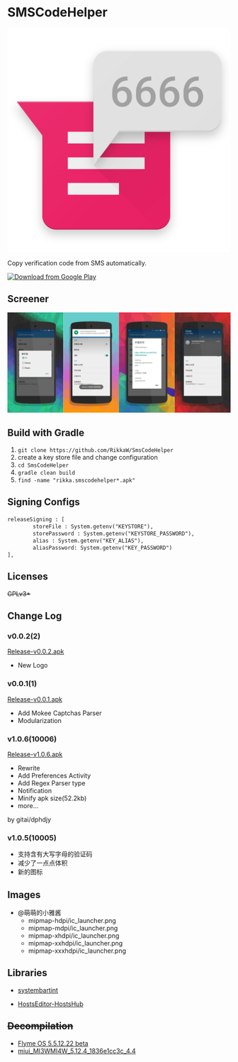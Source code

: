 SMSCodeHelper
===============

![](./ic_launcher.png)

Copy verification code from SMS automatically.

[![Download from  Google Play](http://steverichey.github.io/google-play-badge-svg/img/en_get.svg)](https://play.google.com/store/apps/details?id=rikka.smscodehelper)

## Screener

![](./Screener/20151225191021.png)

## Build with Gradle

1. `git clone https://github.com/RikkaW/SmsCodeHelper`
2.  create a key store file and change configuration
3. `cd SmsCodeHelper`
4. `gradle clean build`
5. `find -name "rikka.smscodehelper*.apk"`

## Signing Configs
```
releaseSigning : [
        storeFile : System.getenv("KEYSTORE"),
        storePassword : System.getenv("KEYSTORE_PASSWORD"),
        alias : System.getenv("KEY_ALIAS"),
        aliasPassword: System.getenv("KEY_PASSWORD")
],
```

## Licenses

~~GPLv3+~~

## Change Log

### v0.0.2(2)

[Release-v0.0.2.apk](./apk/me.gitai.smscodehelper-release-c2-v0.0.2-t12261829.apk)

* New Logo

### v0.0.1(1)

[Release-v0.0.1.apk](./apk/me.gitai.smscodehelper-release-c1-v0.0.1-t12251854.apk)

* Add Mokee Captchas Parser
* Modularization

### v1.0.6(10006)

[Release-v1.0.6.apk](./apk/rikka.smscodehelper-release-c10006-v1.0.6-t12131130.apk)

* Rewrite
* Add Preferences Activity
* Add Regex Parser type
* Notification
* Minify apk size(52.2kb)
* more...

by gitai/dphdjy

### v1.0.5(10005)

* 支持含有大写字母的验证码
* 减少了一点点体积
* 新的图标

## Images

- @萌萌的小雅酱
	+ mipmap-hdpi/ic_launcher.png
	+ mipmap-mdpi/ic_launcher.png
	+ mipmap-xhdpi/ic_launcher.png
	+ mipmap-xxhdpi/ic_launcher.png
	+ mipmap-xxxhdpi/ic_launcher.png

## Libraries

- [systembartint](https://github.com/jgilfelt/SystemBarTint)

- [HostsEditor-HostsHub](https://github.com/HostsHub/HostsEditor-for-Android)


## ~~Decompilation~~

* [Flyme OS 5.5.12.22 beta ](./Decompilation/FlymeOS)
* [miui_MI3WMI4W_5.12.4_1836e1cc3c_4.4](./Decompilation/MIUI)